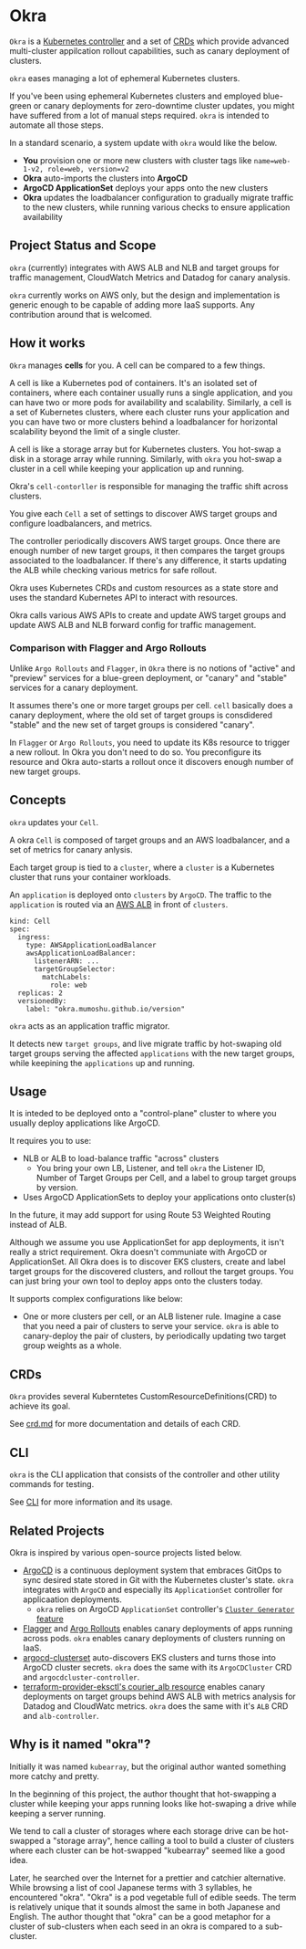 # Okra

`Okra` is a [Kubernetes controller](https://kubernetes.io/docs/concepts/architecture/controller/) and a set of [CRDs](https://kubernetes.io/docs/concepts/extend-kubernetes/api-extension/custom-resources/) which provide advanced multi-cluster appilcation rollout capabilities, such as canary deployment of clusters.

`okra` eases managing a lot of ephemeral Kubernetes clusters.

If you've been using ephemeral Kubernetes clusters and employed blue-green or canary deployments for zero-downtime cluster updates, you might have suffered from a lot of manual steps required. `okra` is intended to automate all those steps.

In a standard scenario, a system update with `okra` would like the below.

- **You** provision one or more new clusters with cluster tags like `name=web-1-v2, role=web, version=v2`
- **Okra** auto-imports the clusters into **ArgoCD**
- **ArgoCD ApplicationSet** deploys your apps onto the new clusters
- **Okra** updates the loadbalancer configuration to gradually migrate traffic to the new clusters, while running various checks to ensure application availability

## Project Status and Scope

`okra` (currently) integrates with AWS ALB and NLB and target groups for traffic management, CloudWatch Metrics and Datadog for canary analysis.

`okra` currently works on AWS only, but the design and implementation is generic enough to be capable of adding more IaaS supports. Any contribution around that is welcomed.

## How it works

`Okra` manages **cells** for you. A cell can be compared to a few things.

A cell is like a Kubernetes pod of containers. It's an isolated set of containers, where each container usually runs a single application, and you can have two or more pods for availability and scalability. Similarly, a cell is a set of Kubernetes clusters, where each cluster runs your application and you can have two or more clusters behind a loadbalancer for horizontal scalability beyond the limit of a single cluster.

A cell is like a storage array but for Kubernetes clusters. You hot-swap a disk in a storage array while running. Similarly, with `okra` you hot-swap a cluster in a cell while keeping your application up and running.

Okra's `cell-contorller` is responsible for managing the traffic shift across clusters.

You give each `Cell` a set of settings to discover AWS target groups and configure loadbalancers, and metrics.

The controller periodically discovers AWS target groups. Once there are enough number of new target groups, it then compares the target groups associated to the loadbalancer. If there's any difference, it starts updating the ALB while checking various metrics for safe rollout.

Okra uses Kubernetes CRDs and custom resources as a state store and uses the standard Kubernetes API to interact with resources.

Okra calls various AWS APIs to create and update AWS target groups and update AWS ALB and NLB forward config for traffic management.

### Comparison with Flagger and Argo Rollouts

Unlike `Argo Rollouts` and `Flagger`, in `Okra` there is no notions of "active" and "preview" services for a blue-green deployment, or "canary" and "stable" services for a canary deployment.

It assumes there's one or more target groups per cell. `cell` basically does a canary deployment, where the old set of target groups is consdidered "stable" and the new set of target groups is considered "canary".

In `Flagger` or `Argo Rollouts`, you need to update its K8s resource to trigger a new rollout. In Okra you don't need to do so. You preconfigure its resource and Okra auto-starts a rollout once it discovers enough number of new target groups.

## Concepts

`okra` updates your `Cell`.

A okra `Cell` is composed of target groups and an AWS loadbalancer, and a set of metrics for canary anlysis.

Each target group is tied to a `cluster`, where a `cluster` is a Kubernetes cluster that runs your container workloads.

An `application` is deployed onto `clusters` by `ArgoCD`. The traffic to the `application` is routed via an [AWS ALB](https://docs.aws.amazon.com/elasticloadbalancing/latest/application/introduction.html) in front of `clusters`.

```
kind: Cell
spec:
  ingress:
    type: AWSApplicationLoadBalancer
    awsApplicationLoadBalancer:
      listenerARN: ...
      targetGroupSelector:
        matchLabels:
          role: web
  replicas: 2
  versionedBy:
    label: "okra.mumoshu.github.io/version"
```

`okra` acts as an application traffic migrator.

It detects new `target groups`, and live migrate traffic by hot-swaping old target groups serving the affected `applications` with the new target groups, while keepining the `applications` up and running.

## Usage

It is inteded to be deployed onto a "control-plane" cluster to where you usually deploy applications like ArgoCD.

It requires you to use:

- NLB or ALB to load-balance traffic "across" clusters
  - You bring your own LB, Listener, and tell `okra` the Listener ID, Number of Target Groups per Cell, and a label to group target groups by version.
- Uses ArgoCD ApplicationSets to deploy your applications onto cluster(s)

In the future, it may add support for using Route 53 Weighted Routing instead of ALB.

Although we assume you use ApplicationSet for app deployments, it isn't really a strict requirement. Okra doesn't communiate with ArgoCD or ApplicationSet. All Okra does is to discover EKS clusters, create and label target groups for the discovered clusters, and rollout the target groups. You can just bring your own tool to deploy apps onto the clusters today.

It supports complex configurations like below:

- One or more clusters per cell, or an ALB listener rule. Imagine a case that you need a pair of clusters to serve your service. `okra` is able to canary-deploy the pair of clusters, by periodically updating two target group weights as a whole.

## CRDs

`Okra` provides several Kuberntetes CustomResourceDefinitions(CRD) to achieve its goal.

See [crd.md](crd.md) for more documentation and details of each CRD.

## CLI

`okra` is the CLI application that consists of the controller and other utility commands for testing.

See [CLI](/cli.md) for more information and its usage.

## Related Projects

Okra is inspired by various open-source projects listed below.

- [ArgoCD](https://argoproj.github.io/argo-cd/) is a continuous deployment system that embraces GitOps to sync desired state stored in Git with the Kubernetes cluster's state. `okra` integrates with `ArgoCD` and especially its `ApplicationSet` controller for applicaation deployments.
  - `okra` relies on ArgoCD `ApplicationSet` controller's [`Cluster Generator` feature](https://argocd-applicationset.readthedocs.io/en/stable/Generators/#label-selector)
- [Flagger](https://flagger.app/) and [Argo Rollouts](https://argoproj.github.io/argo-rollouts/) enables canary deployments of apps running across pods. `okra` enables canary deployments of clusters running on IaaS.
- [argocd-clusterset](https://github.com/mumoshu/argocd-clusterset) auto-discovers EKS clusters and turns those into ArgoCD cluster secrets. `okra` does the same with its `ArgoCDCluster` CRD and `argocdcluster-controller`.
- [terraform-provider-eksctl's courier_alb resource](https://github.com/mumoshu/terraform-provider-eksctl/tree/master/pkg/courier) enables canary deployments on target groups behind AWS ALB with metrics analysis for Datadog and CloudWatc metrics. `okra` does the same with it's `ALB` CRD and `alb-controller`.

## Why is it named "okra"?

Initially it was named `kubearray`, but the original author wanted something more catchy and pretty.

In the beginning of this project, the author thought that hot-swapping a cluster while keeping your apps running looks like hot-swaping a drive while keeping a server running.

We tend to call a cluster of storages where each storage drive can be hot-swapped a "storage array", hence calling a tool to build a cluster of clusters where each cluster can be hot-swapped "kubearray" seemed like a good idea.

Later, he searched over the Internet for a prettier and catchier alternative. While browsing a list of cool Japanese terms with 3 syllables, he encountered "okra". "Okra" is a pod vegetable full of edible seeds. The term is relatively unique that it sounds almost the same in both Japanese and English. The author thought that "okra" can be a good metaphor for a cluster of sub-clusters when each seed in an okra is compared to a sub-cluster.
